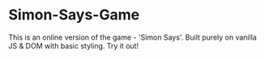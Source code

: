 # Simon-Says-Game
This is an online version of the game - 'Simon Says'. Built purely on vanilla JS &amp; DOM  with basic styling. 
Try it out!
